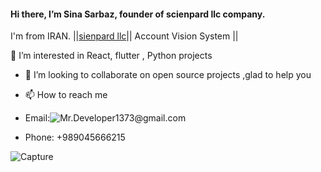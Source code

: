  #### Hi there, I’m Sina Sarbaz, founder of scienpard llc company. 
 I'm from IRAN. 
 ||[sienpard llc]()|| Account Vision System ||
     
 👀 I’m interested in React, flutter , Python projects
- 💞️ I’m looking to collaborate on open source projects ,glad to help you
- 📫 How to reach me 

-  Email:![Mr.Developer1373@gmail.com]()
-  Phone: +989045666215
                       


![Capture](https://user-images.githubusercontent.com/96867308/152641535-69a66c64-fb90-4c90-a024-cfcee3bf55ba.GIF)
